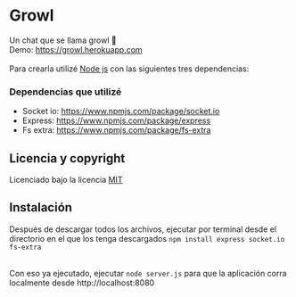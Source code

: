 # Growl
Un chat que se llama growl 🐻 <br>
Demo: https://growl.herokuapp.com<br><br>
Para crearla utilizé [Node js](https://nodejs.org/) con las siguientes tres dependencias:

### Dependencias que utilizé
* Socket io: https://www.npmjs.com/package/socket.io
* Express: https://www.npmjs.com/package/express
* Fs extra: https://www.npmjs.com/package/fs-extra

## Licencia y copyright
Licenciado bajo la licencia [MIT](LICENSE)

## Instalación
Después de descargar todos los archivos, ejecutar por terminal desde el directorio en el que los tenga descargados `` npm install express socket.io fs-extra `` <br><br>

Con eso ya ejecutado, ejecutar `` node server.js `` para que la aplicación corra localmente desde http://localhost:8080